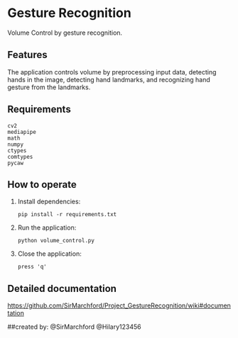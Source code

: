 # Gesture Recognition
Volume Control by gesture recognition.
## Features
The application controls volume by preprocessing input data, detecting hands in the image, detecting hand landmarks, and recognizing hand gesture from the landmarks.
## Requirements
```
cv2
mediapipe
math
numpy
ctypes
comtypes
pycaw
```
## How to operate
1. Install dependencies:
   ```
   pip install -r requirements.txt
   ```
2. Run the application:
   ```
   python volume_control.py
   ```
3. Close the application:
   ```
   press 'q'
   ```
## Detailed documentation
https://github.com/SirMarchford/Project_GestureRecognition/wiki#documentation

##created by:
@SirMarchford
@Hilary123456
